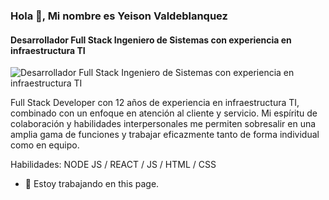 ### Hola 👋, Mi nombre es Yeison Valdeblanquez
#### Desarrollador Full Stack Ingeniero de Sistemas con experiencia en infraestructura TI
![Desarrollador Full Stack Ingeniero de Sistemas con experiencia en infraestructura TI](https://encrypted-tbn0.gstatic.com/images?q=tbn:ANd9GcQMUhWtjUyoWaqzRGiPwSuerGdFw_hmkcknQg&usqp=CAU)

Full Stack Developer con 12 años de experiencia en infraestructura TI, combinado con un enfoque en atención al cliente y servicio. Mi espíritu de colaboración y habilidades interpersonales me permiten sobresalir en una amplia gama de funciones y trabajar eficazmente tanto de forma individual como en equipo.

Habilidades: NODE JS / REACT / JS / HTML / CSS

- 🔭 Estoy trabajando en this page. 

